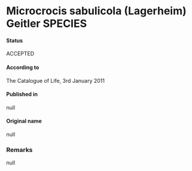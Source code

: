 # Microcrocis sabulicola (Lagerheim) Geitler SPECIES

#### Status
ACCEPTED

#### According to
The Catalogue of Life, 3rd January 2011

#### Published in
null

#### Original name
null

### Remarks
null